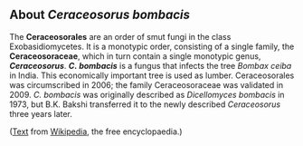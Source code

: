 About *Ceraceosorus bombacis* 
-----------------------------



The **Ceraceosorales** are an order of smut fungi in the class
Exobasidiomycetes. It is a monotypic order, consisting of a single
family, the **Ceraceosoraceae**, which in turn contain a single
monotypic genus, ***Ceraceosorus***. ***C. bombacis*** is a fungus that
infects the tree *Bombax ceiba* in India. This economically important
tree is used as lumber. Ceraceosorales was circumscribed in 2006; the
family Ceraceosoraceae was validated in 2009. *C. bombacis* was
originally described as *Dicellomyces bombacis* in 1973, but B.K. Bakshi
transferred it to the newly described *Ceraceosorus* three years later.

([Text](https://en.wikipedia.org/wiki/Ceraceosorales_) from
[Wikipedia](http://en.wikipedia.org/), the free encyclopaedia.)

